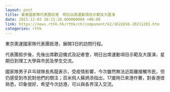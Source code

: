 ```yaml
---
layout: post
title: 東奧國家隊代表團訪港　明日出席運動項目示範及大匯演
date: 2021-12-03 18:11:20.000000000 +08:00
link: https://news.rthk.hk/rthk/ch/component/k2/1622656-20211203.htm
categories: rthk
---
```


東京奧運國家隊代表團抵港，展開3日的訪問行程。

代表團抵步後，先後出席歡迎儀式及記者會，明日出席運動項目示範及大匯演，星期日到理工大學與市民及學生交流。

國家隊男子乒乓球隊長馬龍表示，受疫情影響，今次雖然無法近距離接觸市民，但仍感受到市民對他們的關注；百米飛人蘇炳添指出，17歲時已來港作賽，對香港很熟悉，印象很好，希望今次訪港，可以與各界深入交流。
